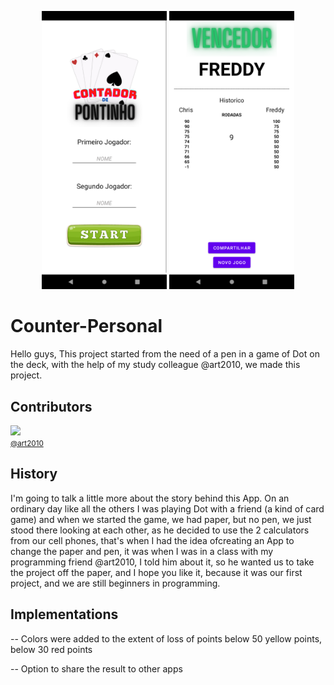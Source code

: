 <p align="center">
     <img src="https://github.com/JhonLynikeer/Counter-Personal/blob/master/app/src/main/res/drawable/print1.png" width="200">
     <img src="https://github.com/JhonLynikeer/Counter-Personal/blob/master/app/src/main/res/drawable/print3.png" width="200">
    </a>
</p>


# Counter-Personal
Hello guys, This project started from the need of a pen in a game of Dot on the deck, with the help of my study colleague @art2010, we made this project.

## Contributors
[<img src="https://avatars.githubusercontent.com/u/92487573?v=4" width="115"><br><small>@art2010</small>](https://github.com/art2010)

## History
I'm going to talk a little more about the story behind this App.
On an ordinary day like all the others I was playing Dot with a friend (a kind of card game) and when we started the game, we had paper, but no pen, we just stood there looking at each other, as he decided to use the 2 calculators from our cell phones, that's when I had the idea of ​​creating an App to change the paper and pen, it was when I was in a class with my programming friend @art2010, I told him about it, so he wanted us to take the project off the paper, and I hope you like it, because it was our first project, and we are still beginners in programming.

## Implementations
-- Colors were added to the extent of loss of points below 50 yellow points, below 30 red points

-- Option to share the result to other apps
